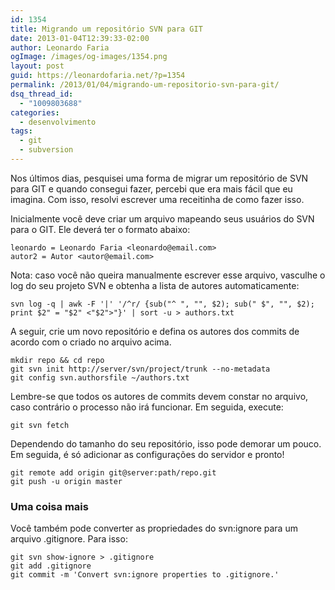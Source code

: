 ```yaml
---
id: 1354
title: Migrando um repositório SVN para GIT
date: 2013-01-04T12:39:33-02:00
author: Leonardo Faria
ogImage: /images/og-images/1354.png
layout: post
guid: https://leonardofaria.net/?p=1354
permalink: /2013/01/04/migrando-um-repositorio-svn-para-git/
dsq_thread_id:
  - "1009803688"
categories:
  - desenvolvimento
tags:
  - git
  - subversion
---
```

Nos últimos dias, pesquisei uma forma de migrar um repositório de SVN para GIT e quando consegui fazer, percebi que era mais fácil que eu imagina. Com isso, resolvi escrever uma receitinha de como fazer isso.

Inicialmente você deve criar um arquivo mapeando seus usuários do SVN para o GIT. Ele deverá ter o formato abaixo:

```
leonardo = Leonardo Faria <leonardo@email.com>
autor2 = Autor <autor@email.com>
```

Nota: caso você não queira manualmente escrever esse arquivo, vasculhe o log do seu projeto SVN e obtenha a lista de autores automaticamente:

```shell
svn log -q | awk -F '|' '/^r/ {sub("^ ", "", $2); sub(" $", "", $2); print $2" = "$2" <"$2">"}' | sort -u > authors.txt
```

<!--more-->


A seguir, crie um novo repositório e defina os autores dos commits de acordo com o criado no arquivo acima.

```shell
mkdir repo && cd repo
git svn init http://server/svn/project/trunk --no-metadata
git config svn.authorsfile ~/authors.txt
```

Lembre-se que todos os autores de commits devem constar no arquivo, caso contrário o processo não irá funcionar. Em seguida, execute:

```shell
git svn fetch
```

Dependendo do tamanho do seu repositório, isso pode demorar um pouco.  
Em seguida, é só adicionar as configurações do servidor e pronto!

```shell
git remote add origin git@server:path/repo.git
git push -u origin master
```

### Uma coisa mais

Você também pode converter as propriedades do svn:ignore para um arquivo .gitignore. Para isso:

```shell
git svn show-ignore > .gitignore
git add .gitignore
git commit -m 'Convert svn:ignore properties to .gitignore.'
```
